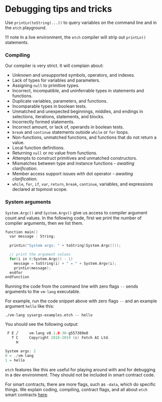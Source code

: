 <h1>Debugging tips and tricks</h1>

Use `printLn(toString(...))` to query variables on the command line and in the `etch` playground. 

!!! note
    In a live environment, the `etch` compiler will strip out `printLn()` statements.

<H3>Compiling</H3>

[!comment]: <> (Todo: fill out with examples as we go along.)

Our compiler is very strict. It will complain about:

* Unknown and unsupported symbols, operators, and indexes.
* Lack of types for variables and parameters.
* Assigning `null` to primitive types.
* Incorrect, incompatible, and uninferrable types in statements and functions.
* Duplicate variables, parameters, and functions.
* Incomparable types in boolean tests.
* Unmatched and unexpected beginnings, middles, and endings in selections, iterations, statements, and blocks.
* Incorrectly formed statements.
* Incorrect amount, or lack of, operands in boolean tests.
* `break` and `continue` statements outside `while` or `for` loops.
* Non-functions, unmatched functions, and functions that do not return a value.
* Local function definitions.
* Returning `null` or no value from functions.
* Attempts to construct primitives and unmatched constructors.
* Mismatches between type and instance functions - *awaiting clarification*.
* Member access support issues with dot operator - *awaiting clarification*.
* `while`, `for`, `if`, `var`, `return`, `break`, `continue`, variables, and expressions declared at topmost scope.


<H3>System arguments</H3> 

`System.Argc()` and `System.Argv()` give us access to compiler argument count and values. In the following code, first we print the number of compiler arguments, then we list them.

``` c++
function main()
  var message : String;
  
  printLn("System args: " + toString(System.Argc()));

  // print the argument values
  for(i in 0:System.Argc() - 1)
    message = toString(i) + " = " + System.Argv(i);
    printLn(message); 
  endfor
endfunction
```

Running the code from the command line with zero flags `--` sends arguments to the `vm-lang` executable. 

For example, run the code snippet above with zero flags `--` and an example argument `hello` like this:

`./vm-lang sysargs-examples.etch -- hello`

You should see the following output:

``` c++
 F E ╱     vm-lang v0.1.0-30-g557389e0
   T C     Copyright 2018-2019 (c) Fetch AI Ltd.
     H     

System args: 2
0 = ./vm-lang
1 = hello
```

`etch` features like this are useful for playing around with and for debugging in a dev environment. They should not be included in smart contract code. 

For smart contracts, there are more flags, such as `-data`, which do specific things. We explain coding, compiling, contract flags, and all about `etch` smart contracts [here](smart-contracts.md).